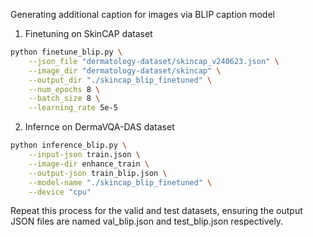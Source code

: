 Generating additional caption for images via BLIP caption model
1. Finetuning on SkinCAP dataset
```bash
python finetune_blip.py \
    --json_file "dermatology-dataset/skincap_v240623.json" \
    --image_dir "dermatology-dataset/skincap" \
    --output_dir "./skincap_blip_finetuned" \
    --num_epochs 8 \
    --batch_size 8 \
    --learning_rate 5e-5
```
2. Infernce on DermaVQA-DAS dataset
```bash
python inference_blip.py \
    --input-json train.json \
    --image-dir enhance_train \
    --output-json train_blip.json \
    --model-name "./skincap_blip_finetuned" \
    --device "cpu"
```
Repeat this process for the valid and test datasets, ensuring the output JSON files are named val_blip.json and test_blip.json respectively.
